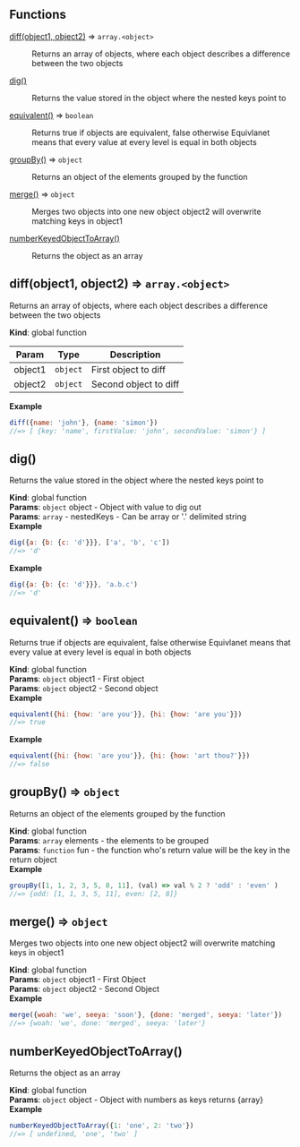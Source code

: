 ## Functions

<dl>
<dt><a href="#diff">diff(object1, object2)</a> ⇒ <code>array.&lt;object&gt;</code></dt>
<dd><p>Returns an array of objects, where each object describes a difference between the two objects</p>
</dd>
<dt><a href="#dig">dig()</a></dt>
<dd><p>Returns the value stored in the object where the nested keys point to</p>
</dd>
<dt><a href="#equivalent">equivalent()</a> ⇒ <code>boolean</code></dt>
<dd><p>Returns true if objects are equivalent, false otherwise
Equivlanet means that every value at every level is equal in both objects</p>
</dd>
<dt><a href="#groupBy">groupBy()</a> ⇒ <code>object</code></dt>
<dd><p>Returns an object of the elements grouped by the function</p>
</dd>
<dt><a href="#merge">merge()</a> ⇒ <code>object</code></dt>
<dd><p>Merges two objects into one new object
object2 will overwrite matching keys in object1</p>
</dd>
<dt><a href="#numberKeyedObjectToArray">numberKeyedObjectToArray()</a></dt>
<dd><p>Returns the object as an array</p>
</dd>
</dl>

<a name="diff"></a>

## diff(object1, object2) ⇒ <code>array.&lt;object&gt;</code>
Returns an array of objects, where each object describes a difference between the two objects

**Kind**: global function  

| Param | Type | Description |
| --- | --- | --- |
| object1 | <code>object</code> | First object to diff |
| object2 | <code>object</code> | Second object to diff |

**Example**  
```js
diff({name: 'john'}, {name: 'simon'})
//=> [ {key: 'name', firstValue: 'john', secondValue: 'simon'} ]
```
<a name="dig"></a>

## dig()
Returns the value stored in the object where the nested keys point to

**Kind**: global function  
**Params**: <code>object</code> object - Object with value to dig out  
**Params**: <code>array</code> - nestedKeys - Can be array or '.' delimited string  
**Example**  
```js
dig({a: {b: {c: 'd'}}}, ['a', 'b', 'c'])
//=> 'd'
```
**Example**  
```js
dig({a: {b: {c: 'd'}}}, 'a.b.c')
//=> 'd'
```
<a name="equivalent"></a>

## equivalent() ⇒ <code>boolean</code>
Returns true if objects are equivalent, false otherwise
Equivlanet means that every value at every level is equal in both objects

**Kind**: global function  
**Params**: <code>object</code> object1 - First object  
**Params**: <code>object</code> object2 - Second object  
**Example**  
```js
equivalent({hi: {how: 'are you'}}, {hi: {how: 'are you'}})
//=> true
```
**Example**  
```js
equivalent({hi: {how: 'are you'}}, {hi: {how: 'art thou?'}})
//=> false
```
<a name="groupBy"></a>

## groupBy() ⇒ <code>object</code>
Returns an object of the elements grouped by the function

**Kind**: global function  
**Params**: <code>array</code> elements - the elements to be grouped  
**Params**: <code>function</code> fun - the function who's return value will be the key in the return object  
**Example**  
```js
groupBy([1, 1, 2, 3, 5, 8, 11], (val) => val % 2 ? 'odd' : 'even' )
//=> {odd: [1, 1, 3, 5, 11], even: [2, 8]}
```
<a name="merge"></a>

## merge() ⇒ <code>object</code>
Merges two objects into one new object
object2 will overwrite matching keys in object1

**Kind**: global function  
**Params**: <code>object</code> object1 - First Object  
**Params**: <code>object</code> object2 - Second Object  
**Example**  
```js
merge({woah: 'we', seeya: 'soon'}, {done: 'merged', seeya: 'later'})
//=> {woah: 'we', done: 'merged', seeya: 'later'}
```
<a name="numberKeyedObjectToArray"></a>

## numberKeyedObjectToArray()
Returns the object as an array

**Kind**: global function  
**Params**: <code>object</code> object - Object with numbers as keys
returns {array}  
**Example**  
```js
numberKeyedObjectToArray({1: 'one', 2: 'two'})
//=> [ undefined, 'one', 'two' ]
```
